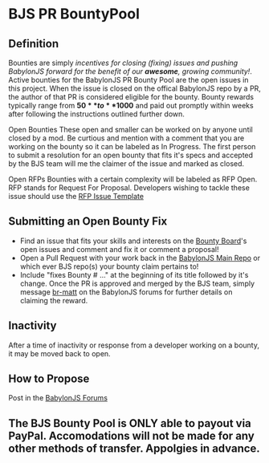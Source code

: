 # BJS PR BountyPool

## Definition
Bounties are simply _incentives for closing (fixing) issues and pushing BabylonJS forward for the benefit of our **awesome**, growing community!_. Active bounties for the BabylonJS PR Bounty Pool are the open issues in this project. When the issue is closed on the offical BabylonJS repo by a PR, the author of that PR is considered eligible for the bounty. Bounty rewards typically range from **$50** to **$1000** and paid out promptly within weeks after following the instructions outlined further down.

Open Bounties
These open and smaller can be worked on by anyone until closed by a mod. Be curtious and mention with a comment that you are working on the bounty so it can be labeled as In Progress. The first person to submit a resolution for an open bounty that fits it's specs and accepted by the BJS team will me the claimer of the issue and marked as closed. 

Open RFPs
Bounties with a certain complexity will be labeled as RFP Open. RFP stands for Request For Proposal. Developers wishing to tackle these issue should use the [RFP Issue Template](https://www.google.com)

## Submitting an Open Bounty Fix
* Find an issue that fits your skills and interests on the [Bounty Board](https://github.com/BitReelCo/BJS-PR-Bounty-Pool)'s open issues and comment and fix it or comment a proposal!
* Open a Pull Request with your work back in the [BabylonJS Main Repo](https://github.com/BabylonJS/Babylon.js) or which ever BJS repo(s) your bounty claim pertains to!
* Include "fixes Bounty # ..." at the beginning of its title followed by it's change. Once the PR is approved and merged by the BJS team, simply message [br-matt](https://forum.babylonjs.com/u/br-matt) on the BabylonJS forums for further details on claiming the reward.

## Inactivity
After a time of inactivity or response from a developer working on a bounty, it may be moved back to open.

## How to Propose
Post in the [BabylonJS Forums](https://forum.babylonjs.com/)

## The BJS Bounty Pool is ONLY able to payout via PayPal. Accomodations will not be made for any other methods of transfer. Appolgies in advance. 
